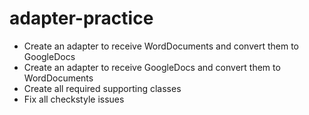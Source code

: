 # adapter-practice
* Create an adapter to receive WordDocuments and convert them to GoogleDocs
* Create an adapter to receive GoogleDocs and convert them to WordDocuments
* Create all required supporting classes
* Fix all checkstyle issues